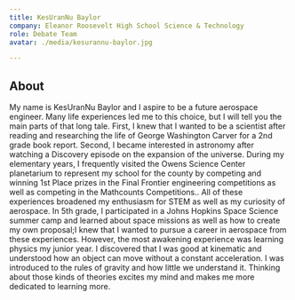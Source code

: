 ```yaml
---
title: KesUranNu Baylor 
company: Eleanor Roosevelt High School Science & Technology
role: Debate Team
avatar: ./media/kesurannu-baylor.jpg

---
```

## About

My name is KesUranNu Baylor and I aspire to be a future aerospace engineer. Many life experiences led me to this choice, but I will tell you the main parts of that long tale. First, I knew that I wanted to be a scientist after reading and researching the life of George Washington Carver for a 2nd grade book report. Second, I became interested in astronomy after watching a Discovery episode on the expansion of the universe. During my elementary years, I frequently visited the Owens Science Center planetarium to represent my school for the county by competing and winning 1st Place prizes in the Final Frontier engineering competitions as well as competing in the Mathcounts Competitions.. All of these experiences broadened my enthusiasm for STEM as well as my curiosity of aerospace. In 5th grade, I participated in a Johns Hopkins Space Science summer camp and learned about space missions as well as how to create my own proposal;I knew that I wanted to pursue a career in aerospace from these experiences. However, the most awakening experience was learning physics my junior year. I discovered that I was good at kinematic and understood how an object can move without a constant acceleration. I was introduced to the rules of gravity and how little we understand it. Thinking about those kinds of theories excites my mind and makes me more dedicated to learning more.